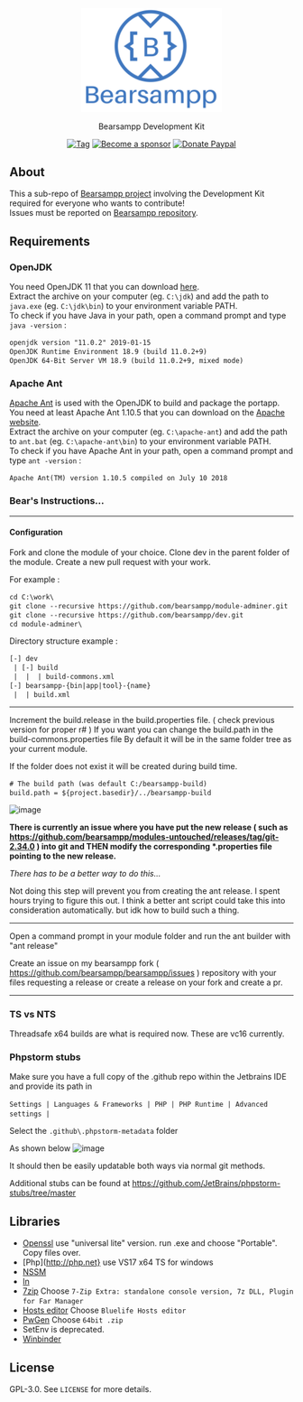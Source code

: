 <p align="center"><a href="https://bearsampp.com/contribute" target="_blank"><img width="250" src="img/Bearsampp-logo.svg"></a></p>
<p align="center">Bearsampp Development Kit</p>

<p align="center">
  <a href="https://github.com/bearsampp/dev/tags"><img src="https://flat.badgen.net/github/tag/Bearsampp/dev" alt="Tag"></a>
  <a href="https://github.com/sponsors/N6REJ"><img src="https://img.shields.io/badge/sponsor-N6REJ-181717.svg?logo=github&style=flat-square" alt="Become a sponsor"></a>
  <a href="https://www.paypal.me/BearLeeAble"><img src="https://img.shields.io/badge/donate-paypal-00457c.svg?logo=paypal&style=flat-square" alt="Donate Paypal"></a>
</p>

## About

This a sub-repo of [Bearsampp project](https://github.com/bearsampp/bearsampp) involving the Development Kit required for everyone who wants to contribute!<br />
Issues must be reported on [Bearsampp repository](https://github.com/bearsampp/bearsampp/issues).

## Requirements

### OpenJDK

You need OpenJDK 11 that you can download [here](https://download.java.net/java/GA/jdk11/9/GPL/openjdk-11.0.2_windows-x64_bin.zip).<br />
Extract the archive on your computer (eg. `C:\jdk`) and add the path to `java.exe` (eg. `C:\jdk\bin`) to your environment variable PATH.<br />
To check if you have Java in your path, open a command prompt and type `java -version` :

```text
openjdk version "11.0.2" 2019-01-15
OpenJDK Runtime Environment 18.9 (build 11.0.2+9)
OpenJDK 64-Bit Server VM 18.9 (build 11.0.2+9, mixed mode)
```

### Apache Ant

[Apache Ant](https://ant.apache.org/) is used with the OpenJDK to build and package the portapp.<br />
You need at least Apache Ant 1.10.5 that you can download on the [Apache website](https://ant.apache.org/bindownload.cgi).<br />
Extract the archive on your computer (eg. `C:\apache-ant`) and add the path to `ant.bat` (eg. `C:\apache-ant\bin`) to your environment variable PATH.<br />
To check if you have Apache Ant in your path, open a command prompt and type `ant -version` :

```text
Apache Ant(TM) version 1.10.5 compiled on July 10 2018
```

### Bear's Instructions...
<hr>

#### Configuration
Fork and clone the module of your choice.
Clone dev in the parent folder of the module.
Create a new pull request with your work.

For example :
```text
cd C:\work\
git clone --recursive https://github.com/bearsampp/module-adminer.git
git clone --recursive https://github.com/bearsampp/dev.git
cd module-adminer\
```


Directory structure example :
```text
[-] dev
 | [-] build
 |  |  | build-commons.xml 
[-] bearsampp-{bin|app|tool}-{name}
 |  | build.xml
 ```

 <hr>
 
Increment the build.release in the build.properties file. ( check previous version for proper r# )
If you want you can change the build.path in the build-commons.properties file By default it will be in the same folder tree as your current module.

If the folder does not exist it will be created during build time.

```Text
# The build path (was default C:/bearsampp-build)
build.path = ${project.basedir}/../bearsampp-build
```
<img width="559" alt="image" src="https://user-images.githubusercontent.com/1850089/193386770-ac8fb32d-1396-436b-bc18-cfd7833793ab.png">



 <b>There is currently an issue where you have put the new release ( such as https://github.com/bearsampp/modules-untouched/releases/tag/git-2.34.0 ) into git and THEN modify
 the corresponding *.properties file pointing to the new release.</b>

 <i>There has to be a better way to do this...</i>

Not doing this step will prevent you from creating the ant release.  I spent hours trying to figure this out.
I think a better ant script could take this into consideration automatically.
but idk how to build such a thing.
<hr>
Open a command prompt in your module folder and run the ant builder with  "ant release"

Create an issue on my bearsampp fork ( https://github.com/bearsampp/bearsampp/issues ) repository with your files requesting a release or create a release on your fork and create a pr.
<hr>

### TS vs NTS
Threadsafe x64 builds are what is required now.  These are vc16 currently.

### Phpstorm stubs
Make sure you have a full copy of the .github repo within the Jetbrains IDE and provide its path in

 `Settings | Languages & Frameworks | PHP | PHP Runtime | Advanced settings | `
 
Select the `.github\.phpstorm-metadata` folder

As shown below
![image](https://github.com/user-attachments/assets/2e08dac4-a8f0-40d2-8b2f-bd61d61e05ae)

It should then be easily updatable both ways via normal git methods.

Additional stubs can be found at https://github.com/JetBrains/phpstorm-stubs/tree/master

## Libraries
* [Openssl](https://slproweb.com/products/Win32OpenSSL.html) use "universal lite" version.  run .exe and choose "Portable".  Copy files over.
* [Php](http://php.net} use VS17 x64 TS for windows
* [NSSM](https://nssm.cc/download)
* [ln](https://schinagl.priv.at/nt/ln/ln.html)
* [7zip](https://www.7-zip.org/download.html) Choose `7-Zip Extra: standalone console version, 7z DLL, Plugin for Far Manager`
* [Hosts editor](https://www.sordum.org/) Choose `Bluelife Hosts editor`
* [PwGen](https://github.com/cthoeing/passwordtech/releases) Choose `64bit .zip`
* SetEnv is deprecated.
* [Winbinder](https://github.com/crispy-computing-machine/Winbinder-Examples/tree/main/phpcode/include)


## License

GPL-3.0. See `LICENSE` for more details.<br />
